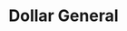 ---
title: "Dollar General"
url: /chicago/dollar-general-west-chicago-avenue/
shop: variety store
---